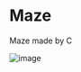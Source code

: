 # Maze
Maze made by C

![image](https://user-images.githubusercontent.com/86466517/123395699-786e9800-d5db-11eb-8e21-69f424d4a0c7.png)
